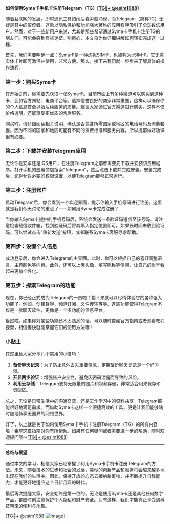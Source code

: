 **如何使用Syma卡手机卡注册Telegram（TG）[[TG💪+ @esim1088](https://t.me/s/esim1088)]**

随着互联网的发展，即时通讯工具如雨后春笋般涌现，而Telegram（简称TG）无疑是其中的佼佼者。这款以隐私保护和功能强大著称的应用程序吸引了全球数亿用户。然而，对于一些新用户来说，尤其是那些希望通过Syma卡手机卡注册TG的朋友们，可能会感到有些迷茫。别担心，本文将为你详细讲解如何轻松完成这一过程。

首先，我们需要明确一点：Syma卡是一种虚拟SIM卡，也被称为eSIM卡。它无需实体卡片即可激活并使用，非常方便。那么，接下来我们就一步步来了解具体的操作流程。

### **第一步：购买Syma卡**

在开始之前，你需要先获取一张Syma卡。目前市面上有多种渠道可以购买到这种卡，比如官方网站、电商平台等。选择信誉良好的商家非常重要，这样可以确保你的个人信息安全以及后续服务的质量。建议大家通过官方渠道进行购买，这样不仅价格透明，还能享受更优质的售后服务。

购买时，请仔细阅读相关说明，确认是否包含所需国家或地区的电话号码及流量套餐。因为不同的国家和地区可能有不同的资费标准和服务内容，所以提前做好功课很有必要。

### **第二步：下载并安装Telegram应用**

无论你是安卓还是iOS用户，在注册Telegram之前都需要先下载并安装该应用程序。打开手机的应用商店搜索“Telegram”，然后点击下载并完成安装。安装完成后，记得允许必要的权限设置，以便Telegram能够正常运行。

### **第三步：注册账户**

启动Telegram后，你会看到一个欢迎界面，提示你输入手机号码进行注册。这里就是我们今天讨论的重点了——如何用Syma卡完成注册？

当你输入Syma卡提供的手机号码后，系统会发送一条验证码短信至该号码。请注意检查短信收件箱，找到验证码后将其填入指定位置即可。如果长时间未收到验证码，可以尝试点击“重新发送”按钮，或者联系Syma卡客服寻求帮助。

### **第四步：设置个人信息**

成功登录后，你会进入Telegram的主界面。此时，你可以根据自己的喜好调整语言、主题颜色等内容。此外，还可以上传头像、填写昵称等信息，让自己的账号看起来更加个性化。

### **第五步：探索Telegram的功能**

现在，你已经正式成为Telegram的一员啦！接下来就可以尽情体验它的各种强大功能了。例如，创建群聊、频道订阅、文件传输等等。这些功能使得Telegram不仅是一款聊天软件，更像是一个多功能的信息平台。

当然啦，如果你对某些功能还不太熟悉的话，可以随时查阅官方指南或者观看教程视频，相信很快就能掌握它们的使用方法哦！

### **小贴士**

在这里给大家分享几个实用的小技巧：

1. **备份聊天记录**：为了防止意外丢失重要信息，定期备份聊天记录是一个好习惯。
2. **开启两步验证**：增强账户安全性，避免因密码泄露而导致的风险。
3. **利用云存储**：Telegram支持无限量的照片和视频存储，非常适合用来保存珍贵回忆。

总之，无论是日常生活中的沟通交流，还是工作学习中的资料共享，Telegram都能很好地满足需求。而借助Syma卡这样一个便捷高效的工具，更是让我们能够随时随地畅享无国界的网络世界。

好了，以上就是关于如何使用Syma卡手机卡注册Telegram（TG）的所有内容啦！希望这篇指南对你有所帮助。如果有任何疑问或者需要进一步的帮助，随时欢迎提问哦～[[TG💪+ @esim1088](https://t.me/s/esim1088)]

---

**总结与展望**

通过本文的学习，相信大家已经掌握了利用Syma卡手机卡注册Telegram的方法。未来，随着技术的进步和社会的发展，类似的创新产品和服务将会越来越多地出现在我们的生活中。因此，保持开放的心态去接纳新事物，并不断提升自我能力，才能更好地适应这个日新月异的时代。

最后再次提醒大家，安全始终是第一位的。无论是使用Syma卡还是其他任何数字产品，都应时刻注意保护个人隐私和财产安全。只有这样，我们才能真正享受到科技带来的便利与乐趣。

[[TG💪+ @esim1088](https://t.me/s/esim1088) ![Image](https://i.postimg.cc/4NQfJmqS/Snipaste-2025-05-13-00-14-12.png)]